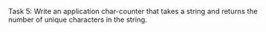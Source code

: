 Task 5: Write an application char-counter that takes a string and returns the number of unique characters in the string.

